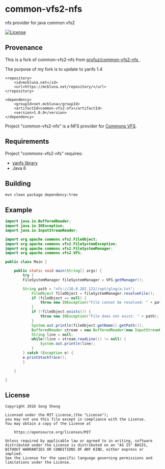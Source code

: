 # common-vfs2-nfs
nfs provider for java common vfs2

[![License](http://img.shields.io/badge/License-MIT-blue.svg?style=flat)](http://opensource.org/licenses/mit)

## Provenance
This is a fork of common-vfs2-nfs from [  profuz/common-vfs2-nfs  ](https://github.com/profuz/common-vfs2-nfs).

The purpose of my fork is to update to yanfs 1.4

    <repository>
        <id>mcbluna.net</id>
        <url>https://mcbluna.net/repository/</url>
    </repository>

    <dependency>
        <groupId>net.mcbluna</groupId>
        <artifactId>common-vfs2-nfs</artifactId>
        <version>1.0.0</version>
    </dependency>

Project "common-vfs2-nfs" is a NFS provider for [Commons VFS](http://commons.apache.org/proper/commons-vfs/).


## Requirements

Project "commons-vfs2-nfs" requires:
* [yanfs library](https://github.com/raisercostin/yanfs)
* Java 6


## Building

    mvn clean package dependency:tree


## Example

```java
import java.io.BufferedReader;
import java.io.IOException;
import java.io.InputStreamReader;

import org.apache.commons.vfs2.FileObject;
import org.apache.commons.vfs2.FileSystemException;
import org.apache.commons.vfs2.FileSystemManager;
import org.apache.commons.vfs2.VFS;

public class Main {

	public static void main(String[] args) {
	    try {
		FileSystemManager fileSystemManager = VFS.getManager();

		String path = "nfs://10.0.202.122//opt/glog/a.txt";
	        FileObject fileObject = fileSystemManager.resolveFile();
	        if (fileObject == null) {
	            throw new IOException("File cannot be resolved: " + path);
	        }
	        if (!fileObject.exists()) {
	            throw new IOException("File does not exist: " + path);
	        }
	        System.out.println(fileObject.getName().getPath());
	        BufferedReader stream = new BufferedReader(new InputStreamReader(fileObject.getContent().getInputStream(), "utf-8"));
        	String line = null;
        	while((line = stream.readLine()) != null) {
        		System.out.println(line);
        	}
	    } catch (Exception e) {
		e.printStackTrace();
	    }

	}

}
```



## License

```
Copyright 2016 Song Sheng

Licensed under the MIT License,(the "License");
you may not use this file except in compliance with the License.
You may obtain a copy of the License at

    https://opensource.org/licenses/MIT

Unless required by applicable law or agreed to in writing, software
distributed under the License is distributed on an "AS IS" BASIS,
WITHOUT WARRANTIES OR CONDITIONS OF ANY KIND, either express or implied.
See the License for the specific language governing permissions and
limitations under the License.
```
